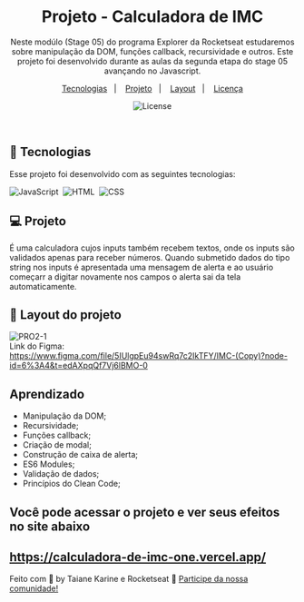 
<h1 align="center"> Projeto - Calculadora de IMC </h1>

<p align="center">
Neste modúlo (Stage 05) do programa Explorer da Rocketseat estudaremos sobre manipulação da DOM, funções callback, recursividade e outros.
Este projeto foi desenvolvido durante as aulas da segunda etapa do stage 05 avançando no Javascript.
</p>

<p align="center">
  <a href="#-tecnologias">Tecnologias</a>&nbsp;&nbsp;&nbsp;|&nbsp;&nbsp;&nbsp;
  <a href="#-projeto">Projeto</a>&nbsp;&nbsp;&nbsp;|&nbsp;&nbsp;&nbsp;
  <a href="#-layout">Layout</a>&nbsp;&nbsp;&nbsp;|&nbsp;&nbsp;&nbsp;
  <a href="#memo-licença">Licença</a>
</p>

<p align="center">
  <img alt="License" src="https://img.shields.io/static/v1?label=license&message=MIT&color=49AA26&labelColor=000000">
</p>

<br>

## 🚀 Tecnologias

Esse projeto foi desenvolvido com as seguintes tecnologias:

![JavaScript](https://img.shields.io/badge/-JavaScript-05122A?style=flat&logo=javascript)&nbsp;
![HTML](https://img.shields.io/badge/-HTML-05122A?style=flat&logo=HTML5)&nbsp;
![CSS](https://img.shields.io/badge/-CSS-05122A?style=flat&logo=CSS3&logoColor=1572B6)&nbsp;

## 💻 Projeto

É uma calculadora cujos inputs também recebem textos, onde os inputs são validados apenas para receber números. Quando submetido dados do tipo string nos inputs é apresentada uma mensagem de alerta e ao usuário começarr a digitar novamente nos campos o alerta sai da tela automaticamente.

## 🔖 Layout do projeto

![PRO2-1](https://user-images.githubusercontent.com/94652702/218809524-20df3b07-6f9c-4b83-9921-53157afa50dd.png)
<br>
Link do Figma: 
<br>
https://www.figma.com/file/5IUlgpEu94swRq7c2IkTFY/IMC-(Copy)?node-id=6%3A4&t=edAXpqQf7Vj6lBMO-0
<br>

## Aprendizado

- Manipulação da DOM;
- Recursividade;
- Funções callback;
- Criação de modal;
- Construção de caixa de alerta;
- ES6 Modules;
- Validação de dados;
- Princípios do Clean Code;

## Você pode acessar o projeto e ver seus efeitos no site abaixo
https://calculadora-de-imc-one.vercel.app/
---

Feito com 🧡 by Taiane Karine e Rocketseat :wave: [Participe da nossa comunidade!](https://discord.gg/rocketseat)
